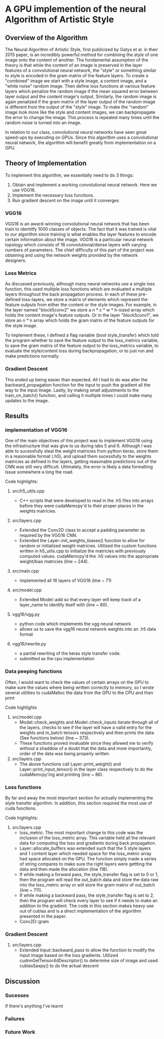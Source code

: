 # A GPU implemention of the neural Algorithm of Artistic Style

## Overview of the Algorithm

The Neural Algorithm of Artistic Style, first publicized by Gatys et al. in their 2015 paper,
is an incredibly powerful method for combining the style of one image onto the content of
another. The fundamental assumption of the theory is that while the content of an image is
preserved in the layer features of a convolutional neural network, the "style" or something
similar to style is encoded in the gram matrix of the feature layers. To create a "combined"
image we start with a style image, a content image, and a "white noise" random image. Then
define loss functions at various feature layers which penalize the random image if the mean
squared error between layer output and the content image's output. Similarly, the random
image is again penalized if the gram matrix of the layer output of the random image is
different from the output of the "style" image. To make the "random" image look more like 
the style and content images, we can backpropagate the error to change the image. This process
is repeated many times until the random noise is turned into an image.

In relation to our class, convolutional neural networks have seen great speed-ups by executing
on GPUs. Since this algorithm uses a convolutional neural network, the algorithm will benefit
greatly from implementation on a GPU.

## Theory of Implementation

To implement this algorithm, we essentially need to do 3 things:

1. Obtain and implement a working convolutional neural network. Here we use VGG16.
2. Implement the necessary loss functions.
3. Run gradient descent on the image until it converges

### VGG16

VGG16 is an award-winning convolutional neural network that has been train to identitfy 1000
classes of objects. The fact that it was trained is vital to our algorithm since training is
what enables the layer features to encode certain information about the image. VGG16 is a
particular neural network topology which consists of 16 convolutional/dense layers with varying
numbers of parameters. The chief difficulty of this part of the project was obtaining and using
the network weights provided by the network designers.

### Loss Metrics

As discussed previously, although many neural networks use a single loss function, this
used multiple loss functions which are evaluated a multiple layers throughout the back
propagation process. In each of these pre-defined loss-layers, we store a matrix of elements
which represent the feature outputs from either the content or the style images. For example,
in the layer named "block5conv2" we store a n * c * w * h-sized array which holds the content
image's feature outputs. Or in the layer "block5conv1", we store an n * n array which holds
the gram matrix of the feature outputs for the style image.

To implement these, I defined a flag variable (bool style_transfer) which told the program
whether to save the feature output to the loss_metrics variable, to save the gram matrix of
the feature output to the loss_metrics variable, to evaluate the style/content loss during
backpropagation, or to just run and make predictions normally.

### Gradient Descent

This ended up being easier than expected. All I had to do was alter the backward_propagation
function for the input to push the gradient all the way to the input image. Lastly, by making
small adjustments to the train_on_batch() function, and calling it multiple times I could
make many updates to the image.

## Results

### implementation of VGG16
One of the main objectives of this project was to implement VGG16 using the infrastructure that
was give to us during labs 5 and 6. Although I was able to sucessfully steal the weight matricies
from python keras, store them in a reasonable format (.h5), and upload them sucessfully to the
weights matricies as defined in the layers, getting reasonable predictions out of the CNN was 
still very difficult. Ultimately, the error is likely a data formatting issue somewhere a long
the road. 

Code highlights:
1. src/h5_utils.cpp
	- C++ scripts that were developed to read in the .h5 files into arrays before they were
	  cudaMemcpy'd to their proper places in the weights matricies. 
2. src/layers.cpp
	- Extended the Conv2D class to accept a padding parameter as required by the VGG16 CNN.
	- Extended the Layer::init_weights_biases() funciton to allow for random or initialized
	  weight matricies. Utilized the custom functions written in h5_utils.cpp to initialize
	  the matricies with previously computed values. cudaMemcpy'd the .h5 values into the
	  appropriate weight/bias matricies (line ~ 244).
3. src/main.cpp
	- implemented all 16 layers of VGG16 (line ~ 71)
4. src/model.cpp
	- Extended Model::add so that every layer will keep track of a layer_name to identify
	  itself with (line ~ 60). 

5. vgg16/vgg.py
	- python code which implements the vgg neural network.
	- allows us to save the vgg16 neural network weights into an .h5 data format
6. vgg16/rewrite.py
	- a partial rewriting of the keras style transfer code.
	- submitted as the cpu implementation

### Data peeping functions
Often, I would want to check the values of certain arrays on the GPU to make sure the values
where being written correctly to memory, so I wrote several utilities to cudaMalloc the 
data from the GPU to the CPU and then print

Code highlights
1. src/model.cpp
	- Model::check_weights and Model::check_inputs iterate through all of the layers, 
	  checks to see if the layer will have a valid entry for the weights and in_batch tensors
	  respectively and then prints the data (See functions below) (line ~ 373).
	- These functions proved invaluable since they allowed me to verify without a shaddow of
	  a doubt that the data and more importantly, order of the data was being properly
	  written.
2. src/layers.cpp
	- The above functions call Layer::print_weight() and Layer::print_input_tensor()
	  in the layer class respectively to do the cudaMemcpy'ing and printing (line ~ 86).

### Loss functions
By far and away the most important section for actually implementing the style transfer 
algorithm. In addition, this section required the most use of cuda functions. 

Code highlights:
1. src/layers.cpp
	- loss_metric: The most important change to this code was the inclusion of the loss_metric
	  array. This variable held all the relevant data for computing the loss and gradients
	  during back propagation.
	- Layer::allocate_buffers was extended such that the 5 style layers and 1 content layer
	  which needed space for the loss_metric array had space allocated on the GPU. The function simply made a series of string compares to make sure the right layers were gettting the data and then made the allocation (line 118). 
	- If while making a forward pass, the style_transfer flag is set to 0 or 1, then the
	  program will read the out_batch data and store the data raw into the loss_metric array 
	  or will store the gram matrix of out_batch (line ~ 711).
	- If while making a backward pass, the style_transfer flag is set to 2, then the program
	  will check every layer to see if it needs to make an addition to the gradient. The code
	  in this section makes heavy use out of cublas and is a direct implementation of the
	  algorithm presented in the paper. 
	- Conv2D::gram 

### Gradient Descent
1. src/layers.cpp
	- Extended Input::backward_pass to allow the function to modify the input image based on
	  the loss gradients. Utilized cudnnGetTensor4dDescriptor() to determine size of image
	  and used cublasSaxpy() to do the actual descent


## Discussion

### Sucesses

If there's anything I've learnt

### Failures

### Future Work

